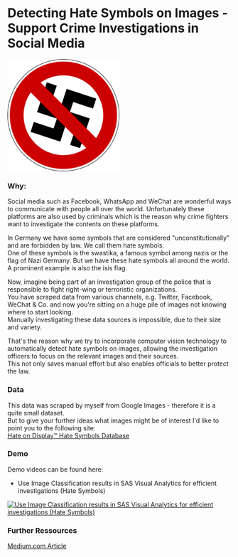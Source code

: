 # Detecting Hate Symbols on Images - Support Crime Investigations in Social Media
<img src="misc/no_nazi.png" alt="Hate Symbols" align='left' width="50%" height="50%"/> <br clear='left'>
### Why:
Social media such as Facebook, WhatsApp and WeChat are wonderful ways to communicate with people all over the world.
Unfortunately these platforms are also used by criminals which is the reason why crime fighters want to investigate the contents on these platforms.

In Germany we have some symbols that are considered "unconstitutionally" and are forbidden by law. We call them hate symbols.<br>
One of these symbols is the swastika, a famous symbol among nazis or the flag of Nazi Germany. But we have these hate symbols all around the world. A prominent example is also the isis flag.<br>

Now, imagine being part of an investigation group of the police that is responsible to fight right-wing or terroristic organizations.<br>
You have scraped data from various channels, e.g. Twitter, Facebook, WeChat & Co. and now you're sitting on a huge pile of images not knowing where to start looking.<br>
Manually investigating these data sources is impossible, due to their size and variety.<br>

That's the reason why we try to incorporate computer vision technology to automatically detect hate symbols on images, allowing the investigation officers to focus on the relevant images and their sources.<br>
This not only saves manual effort but also enables officials to better protect the law.

### Data
This data was scraped by myself from Google Images - therefore it is a quite small dataset.<br>
But to give your further ideas what images might be of interest I'd like to point you to the following site:<br>
[Hate on Display™ Hate Symbols Database](https://www.adl.org/hate-symbols)

### Demo
Demo videos can be found here:
* Use Image Classification results in SAS Visual Analytics for efficient investigations (Hate Symbols)

[![Use Image Classification results in SAS Visual Analytics for efficient investigations (Hate Symbols)](https://img.youtube.com/vi/NvvqvmeFMtM/0.jpg)](https://www.youtube.com/watch?v=NvvqvmeFMtM)

### Further Ressources
[Medium.com Article](https://medium.com/@michaelgorkow/crime-investigation-using-image-data-in-the-times-of-big-data-7ef0579ea846)
